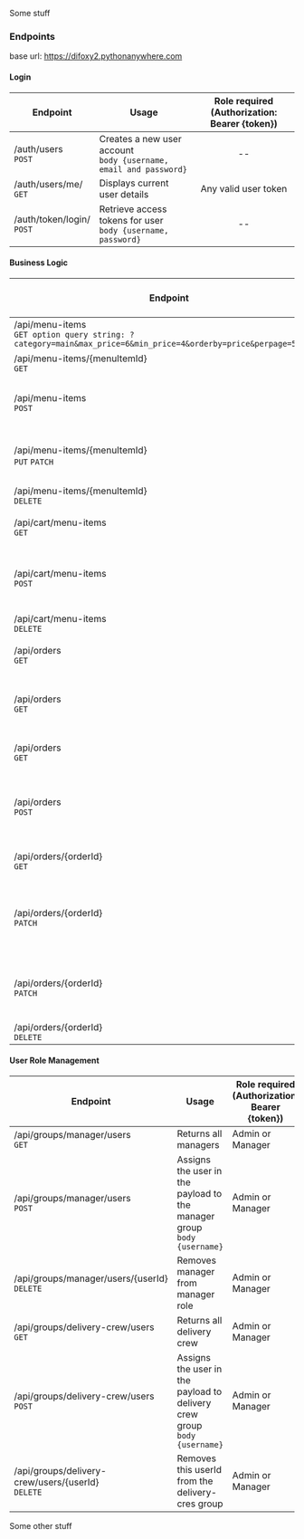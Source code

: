 Some stuff

### Endpoints

base url: https://difoxy2.pythonanywhere.com

#### Login

| Endpoint                         | Usage                                                                     | Role			required<br />(Authorization:			Bearer {token}) |
| -------------------------------- | ------------------------------------------------------------------------- | :----------------------------------------------------: |
| /auth/users<br />`POST`        | Creates			a new user account<br />`body {username, email and password}` |                           --                           |
| /auth/users/me/<br />`GET`     | Displays			current user details                                           |                 Any			valid user token                 |
| /auth/token/login/<br />`POST` | Retrieve			access tokens for user<br />`body {username, password}`      |                           --                           |



#### Business Logic

| Endpoint                                                                                                               | Usage                                                                                                  | Role			required<br />(Authorization:			Bearer {token} |
| ---------------------------------------------------------------------------------------------------------------------- | ------------------------------------------------------------------------------------------------------ | ----------------------------------------------------- |
| /api/menu-items<br />`GET option query string: ?category=main&max_price=6&min_price=4&orderby=price&perpage=5&page2` | Lists			all menu items                                                                                 | --                                                    |
| /api/menu-items/{menuItemId}<br />`GET`                                                                              | Lists			single menu item                                                                               | --                                                    |
| /api/menu-items<br />`POST`                                                                                          | Creates			a new menu item<br />`body {title, price, category_id}`                                    | Admin			or Manager                                    |
| /api/menu-items/{menuItemId}<br />`PUT` `PATCH`                                                                    | Updates			single menu item<br />`body {title, price, category_id}`                                   | Admin			or Manager                                    |
| /api/menu-items/{menuItemId}<br />`DELETE`                                                                           | Deletes			menu item                                                                                    | Admin			or Manager                                    |
| /api/cart/menu-items<br />`GET`                                                                                      | Returns			items in cart for current user                                                               | Customer                                              |
| /api/cart/menu-items<br />`POST`                                                                                     | Adds			the menu itemsto			cart of			current user<br /> `body {menuitem_id, quantity}`                | Customer                                              |
| /api/cart/menu-items<br />`DELETE`                                                                                   | Empty			cartof			current user                                                                          | Customer                                              |
| /api/orders<br />`GET`                                                                                               | Returns			all orders created by current user                                                           | Customer                                              |
| /api/orders<br />`GET`                                                                                               | Returns			all orderswith			“delivery_crew” field =			current delivery crew                           | Delivery			crew                                       |
| /api/orders<br />`GET`                                                                                               | Returns			all orders of all users                                                                      | Admin			or Manager                                    |
| /api/orders<br />`POST`                                                                                              | Creates			a new order from current			cart items, will remove all items in cart                         | Customer                                              |
| /api/orders/{orderId}<br />`GET`                                                                                     | Returns			all items for this order id.                                                                 | Customer			who created the order                      |
| /api/orders/{orderId}<br />`PATCH`                                                                                   | Update			“delivery_crew”			or “status”			field of this order<br />`body {delivery_crew, status}` | Manager                                               |
| /api/orders/{orderId}<br />`PATCH`                                                                                   | Update			“status”			field of this order<br />`body {delivery_crew, status}`                        | Delivery			crewassigned			to this order               |
| /api/orders/{orderId}<br />`DELETE`                                                                                  | Delete			order                                                                                         | Manager                                               |



#### User Role Management

| Endpoint                                                 | Usage                                                                             | Role			required <br />(Authorization:			Bearer {token}) |
| -------------------------------------------------------- | --------------------------------------------------------------------------------- | ------------------------------------------------------- |
| /api/groups/manager/users<br />`GET`                   | Returns			all managers                                                            | Admin			or Manager                                      |
| /api/groups/manager/users<br />`POST`                  | Assigns			the user in the payload to the manager group<br />`body {username}`   | Admin			or Manager                                      |
| /api/groups/manager/users/{userId}<br />`DELETE`       | Removes			manager			from manager role                                             | Admin			or Manager                                      |
| /api/groups/delivery-crew/users<br />`GET`             | Returns			all delivery crew                                                       | Admin			or Manager                                      |
| /api/groups/delivery-crew/users<br />`POST`            | Assigns			the user in the payload to delivery crew group<br />`body {username}` | Admin			or Manager                                      |
| /api/groups/delivery-crew/users/{userId}<br />`DELETE` | Removes			this userId from the delivery-cres group                                | Admin			or Manager                                      |


Some other stuff
